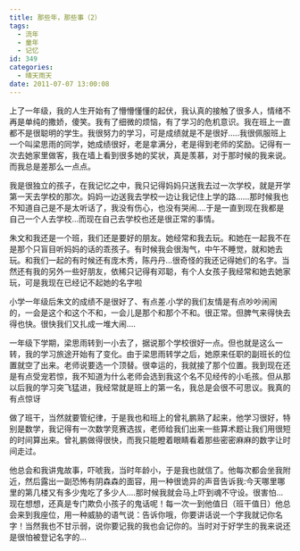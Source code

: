 ```yaml
---
title: 那些年，那些事（2）
tags:
  - 流年
  - 童年
  - 记忆
id: 349
categories:
  - 晴天雨天
date: 2011-07-07 13:00:08
---
```


上了一年级，我的人生开始有了懵懵懂懂的起伏，我认真的接触了很多人，情绪不再是单纯的撒娇，傻笑。我有了细微的烦恼，有了学习的危机意识。我在班上一直都不是很聪明的学生。我很努力的学习，可是成绩就是不是很好…..我很佩服班上一个叫梁思雨的同学，她成绩很好，老是拿满分，老是得到老师的奖励。记得有一次去她家里做客，我在墙上看到很多她的奖状，真是羡慕，对于那时候的我来说。而我总是差那么一点点。
<!--more-->

我是很独立的孩子，在我记忆之中，我只记得妈妈只送我去过一次学校，就是开学第一天去学校的那次。妈妈一边送我去学校一边让我记住上学的路……那时候我也不知道自己是不是太听话了，我没有伤心，也没有哭闹….于是一直到现在我都是自己一个人去学校…而现在自己去学校也还是很正常的事情。

朱文和我还是一个班，我们还是要好的朋友。她经常和我去玩。和她在一起我不在是那个只盲目听妈妈的话的乖孩子。有时候我会很淘气，中午不睡觉，就和她去玩。和我们一起的有时候还有庞木秀，陈丹丹…很奇怪的我还记得她们的名字。当然还有我的另外一些好朋友，依稀只记得有邓聪，有个人女孩子我经常和她去她家玩，可是我现在已经记不起她的名字啦

小学一年级后朱文的成绩不是很好了、有点差.小学的我们友情是有点吵吵闹闹的，一会是这个和这个不和，一会儿是那个和那个不和。很正常。但脾气来得快去得也快。很快我们又扎成一堆大闹….

一年级下学期，梁思雨转到一小去了，据说那个学校很好一点。但也就是这么一转，我的学习旅途开始有了变化。由于梁思雨转学之后，她原来任职的副班长的位置就空了出来。老师说要选一个顶替。很幸运的，我就接了那个位置。我到现在还是有点受宠若惊，我不知道为什么老师会选到我这个名不见经传的小毛孩。但从那以后我的学习突飞猛进，我经常就是班上的第一名，我总是会很不可思议。我真的有点惊讶

做了班干，当然就要管纪律，于是我也和班上的曾礼鹏熟了起来，他学习很好，特别是数学，我记得有一次数学竞赛选拔，老师给我们出来一些算术题让我们用很短的时间算出来。曾礼鹏做得很快，而我只能瞪着眼睛看着那些密密麻麻的数字让时间走过。

他总会和我讲鬼故事，吓唬我，当时年龄小，于是我也就信了。他每次都会坐我附近，然后露出一副恐怖有阴森森的面容，用一种很诡异的声音告诉我:今天哪里哪里的第几楼又有多少鬼吃了多少人….那时候我就会马上吓到魂不守设。很害怕…现在想想，还真是专门欺负小孩子的鬼话呢！每一次一到他值日（班干值日）他总会来到我座位，用一种威胁的语气说：告诉你哦，你要讲话说一个字我就记你名字！当然我也不甘示弱，说你要记我的我也会记你的。当时对于好学生的我来说还是很怕被登记名字的…

